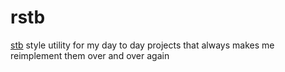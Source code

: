 # rstb

[stb](https://github.com/nothings/stb/blob/master/docs/stb_howto.txt) style utility for my day to day projects that always makes me reimplement them over and over again
